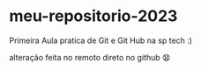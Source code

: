 # meu-repositorio-2023
Primeira Aula pratica de Git e Git Hub na sp tech :)


alteração feita no remoto direto no github 😧


